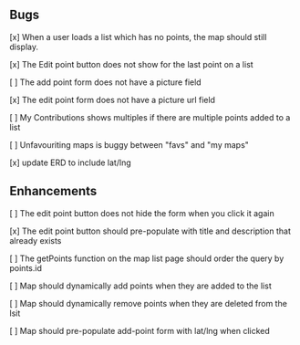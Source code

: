 ## Bugs

[x] When a user loads a list which has no points, the map should still display.

[x] The Edit point button does not show for the last point on a list

[ ] The add point form does not have a picture field

[x] The edit point form does not have a picture url field

[ ] My Contributions shows multiples if there are multiple points added to a list

[ ] Unfavouriting maps is buggy between "favs" and "my maps"

[x] update ERD to  include lat/lng

## Enhancements

[ ] The edit point button does not hide the form when you click it again

[x] The edit point button should pre-populate with title and description that already exists

[ ] The getPoints function on the map list page should order the query by points.id

[ ] Map should dynamically add points when they are added to the list

[ ] Map should dynamically remove points when they are deleted from the lsit

[ ] Map should pre-populate add-point form with lat/lng when clicked

